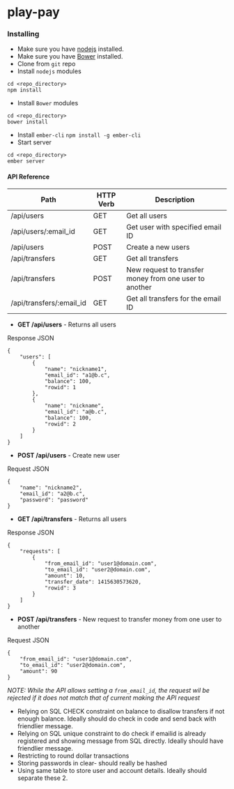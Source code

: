 play-pay
=======

### Installing

* Make sure you have [nodejs](http://nodejs.org) installed. 
* Make sure you have [Bower](http://bower.io) installed.
* Clone from `git` repo
* Install `nodejs` modules
```
cd <repo_directory>
npm install
```
* Install `Bower` modules
```
cd <repo_directory>
bower install
```
* Install `ember-cli`
``npm install -g ember-cli``
* Start server
```
cd <repo_directory>
ember server
```

#### API Reference

Path | HTTP Verb | Description
--- | --- | ---
/api/users | GET | Get all users
/api/users/:email_id | GET | Get user with specified email ID
/api/users | POST | Create a new users
/api/transfers | GET | Get all transfers
/api/transfers | POST | New request to transfer money from one user to another
/api/transfers/:email_id | GET | Get all transfers for the email ID


* **GET /api/users** - Returns all users

Response JSON

```
{
    "users": [
        {
            "name": "nickname1",
            "email_id": "a1@b.c",
            "balance": 100,
            "rowid": 1
        },
        {
            "name": "nickname",
            "email_id": "a@b.c",
            "balance": 100,
            "rowid": 2
        }
    ]
}
```
* **POST /api/users** - Create new user

Request JSON
```
{
    "name": "nickname2",
    "email_id": "a2@b.c",
    "password": "password"
}
```
* **GET /api/transfers** - Returns all users

Response JSON

```
{
    "requests": [
        {
            "from_email_id": "user1@domain.com",
            "to_email_id": "user2@domain.com",
            "amount": 10,
            "transfer_date": 1415630573620,
            "rowid": 3
        }
    ]
}
```

* **POST /api/transfers** - New request to transfer money from one user to another

Request JSON
```
{
    "from_email_id": "user1@domain.com",
    "to_email_id": "user2@domain.com",
    "amount": 90
}
```
*NOTE: While the API allows setting a `from_email_id`, the request wil be rejected if it does not match that of current making the API request*

* Relying on SQL CHECK constraint on balance to disallow transfers if not enough balance. Ideally should do check in code and send back with friendlier message.
* Relying on SQL unique constraint to do check if emailid is already registered and showing message from SQL directly. Ideally should have friendlier message.
* Restricting to round dollar transactions
* Storing passwords in clear- should really be hashed
* Using same table to store user and account details. Ideally should separate these 2.
